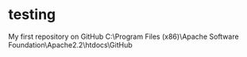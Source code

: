 testing
=======

My first repository on GitHub
C:\Program Files (x86)\Apache Software Foundation\Apache2.2\htdocs\GitHub
